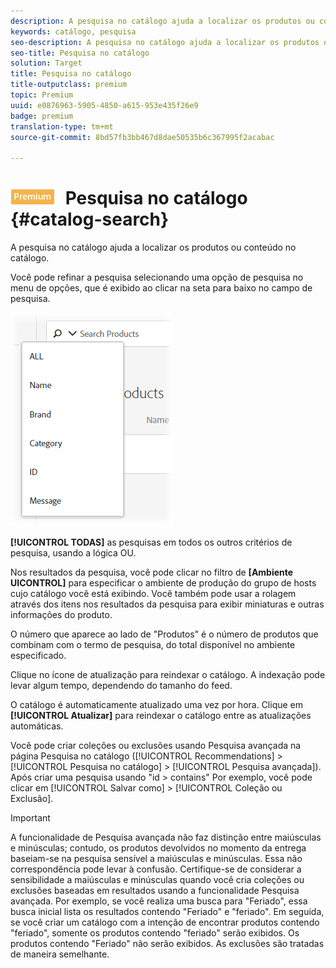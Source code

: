 ```yaml
---
description: A pesquisa no catálogo ajuda a localizar os produtos ou conteúdo no catálogo.
keywords: catálogo, pesquisa
seo-description: A pesquisa no catálogo ajuda a localizar os produtos ou conteúdo no catálogo.
seo-title: Pesquisa no catálogo
solution: Target
title: Pesquisa no catálogo
title-outputclass: premium
topic: Premium
uuid: e0876963-5905-4850-a615-953e435f26e9
badge: premium
translation-type: tm+mt
source-git-commit: 8bd57fb3bb467d8dae50535b6c367995f2acabac

---
```



# ![PREMIUM](/help/assets/premium.png) Pesquisa no catálogo {#catalog-search}

A pesquisa no catálogo ajuda a localizar os produtos ou conteúdo no catálogo.

Você pode refinar a pesquisa selecionando uma opção de pesquisa no menu de opções, que é exibido ao clicar na seta para baixo no campo de pesquisa.

![](assets/searchproductsmenu.png)

**[!UICONTROL TODAS]** as pesquisas em todos os outros critérios de pesquisa, usando a lógica OU.

Nos resultados da pesquisa, você pode clicar no filtro de **[Ambiente UICONTROL]** para especificar o ambiente de produção do grupo de hosts cujo catálogo você está exibindo. Você também pode usar a rolagem através dos itens nos resultados da pesquisa para exibir miniaturas e outras informações do produto.

O número que aparece ao lado de &quot;Produtos&quot; é o número de produtos que combinam com o termo de pesquisa, do total disponível no ambiente especificado.

Clique no ícone de atualização para reindexar o catálogo. A indexação pode levar algum tempo, dependendo do tamanho do feed.

O catálogo é automaticamente atualizado uma vez por hora. Clique em **[!UICONTROL Atualizar]** para reindexar o catálogo entre as atualizações automáticas.

Você pode criar coleções ou exclusões usando Pesquisa avançada na página Pesquisa no catálogo ([!UICONTROL Recommendations] &gt; [!UICONTROL Pesquisa no catálogo] &gt; [!UICONTROL Pesquisa avançada]). Após criar uma pesquisa usando &quot;id &gt; contains&quot; Por exemplo, você pode clicar em [!UICONTROL Salvar como] &gt; [!UICONTROL Coleção ou Exclusão].

>[!IMPORTANT]
>
>A funcionalidade de Pesquisa avançada não faz distinção entre maiúsculas e minúsculas; contudo, os produtos devolvidos no momento da entrega baseiam-se na pesquisa sensível a maiúsculas e minúsculas. Essa não correspondência pode levar à confusão. Certifique-se de considerar a sensibilidade a maiúsculas e minúsculas quando você cria coleções ou exclusões baseadas em resultados usando a funcionalidade Pesquisa avançada. Por exemplo, se você realiza uma busca para &quot;Feriado&quot;, essa busca inicial lista os resultados contendo &quot;Feriado&quot; e &quot;feriado&quot;. Em seguida, se você criar um catálogo com a intenção de encontrar produtos contendo &quot;feriado&quot;, somente os produtos contendo &quot;feriado&quot; serão exibidos. Os produtos contendo &quot;Feriado&quot; não serão exibidos. As exclusões são tratadas de maneira semelhante.